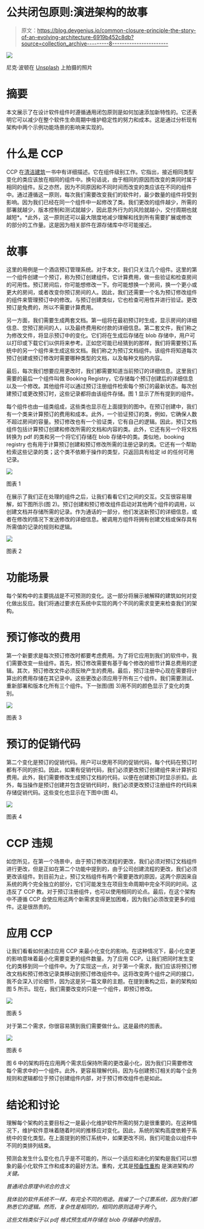 # 公共闭包原则:演进架构的故事

> 原文：<https://blog.devgenius.io/common-closure-principle-the-story-of-an-evolving-architecture-6919b452c8db?source=collection_archive---------8----------------------->

![](img/09f88d572b4884221f232b25a02f4a1a.png)

尼克·波顿在 [Unsplash](https://unsplash.com?utm_source=medium&utm_medium=referral) 上拍摄的照片

# 摘要

本文展示了在设计软件组件时遵循通用闭包原则是如何加速添加新特性的。它还表明它可以减少在整个软件生命周期中维护稳定性的努力和成本。这是通过分析现有架构中两个示例功能场景的影响来实现的。

# 什么是 CCP

CCP 在[清洁建筑](https://www.amazon.com/Clean-Architecture-Craftsmans-Software-Structure/dp/0134494164)一书中有详细描述。它在组件级别工作。它指出，接近相同类型变化的类应该放在相同的组件中。换句话说，由于相同的原因而改变的类同时属于相同的组件。反之亦然，因为不同原因和不同时间而改变的类应该在不同的组件中。通过遵循这一原则，每次我们需要改变我们的软件时，最少数量的组件将受到影响。因为我们已经在同一个组件中一起修改了类。我们更改的组件越少，所需的部署就越少，版本控制和测试就越少，因此意外行为的风险就越小，交付周期也就越短*。*此外，这一原则还可以最大限度地减少理解和找到所有需要扩展或修改的部分的工作量。这是因为相关部件在源存储库中尽可能接近。

# 故事

这里的用例是一个酒店预订管理系统。对于本文，我们只关注几个组件。这里的第一个组件创建一个预订，称为预订创建组件。它计算费用，做一些验证和检查房间的可用性。预订房间后，你可能想修改一下。你可能想换一个房间，换一个更小或更大的房间，或者改变你预订房间的人。因此，我们还需要一个名为预订修改组件的组件来管理预订中的修改。与预订创建类似，它也检查可用性并进行验证。更改预订是免费的，所以不需要计算费用。

另一方面，我们需要生成两套文档。第一组将在最初预订时生成，显示房间的详细信息、您预订房间的人，以及最终费用和付款的详细信息。第二套文件，我们称之为修改文件，将显示预订中的变化。它们将在生成后存储在 blob 存储中，用户可以打印或下载它们以供将来参考。正如您可能已经猜到的那样，我们将需要预订系统中的另一个组件来生成这些文档。我们称之为预订文档组件。该组件将知道每次预订创建或预订修改时需要哪种类型的文档，以及每种文档的内容。

最后，每次我们想要应用更改时，我们都需要知道当前预订的详细信息。这里我们需要的最后一个组件叫做 Booking Registry，它存储每个预订创建后的详细信息以及一个修改。其他组件可以通过预订注册组件检索每个预订的最新状态。每次创建预订或更改预订时，这些记录都将由该组件存储。图 1 显示了所有提到的组件。

每个组件也由一组类组成，这些类也显示在上面提到的图中。在预订创建中，我们有一个类来计算预订的费用和成本。此外，一个验证预订的类，例如，它确保人数不超过房间的容量。预订修改也有一个验证类，它有自己的逻辑。因此，预订文档组件包括计算预订创建和修改所需的文档和内容的类。此外，它还有另一个将文档转换为 pdf 的类和另一个将它们存储在 blob 存储中的类。类似地，booking registry 也有用于计算预订创建和预订修改所需的注册记录的类。它还有一个帮助检索这些记录的类；这个类不依赖于操作的类型，只返回具有给定 id 的任何可用记录。

![](img/49f0478c1337d4700a312ed18ccc540e.png)

图表 1

在展示了我们正在处理的组件之后，让我们看看它们之间的交互。交互很容易理解，如下图所示(图 2)。预订创建和预订修改组件启动对其他两个组件的调用，以创建文档并存储所需的记录。作为通话的一部分，他们发送新预订的详细信息，或者在修改的情况下发送修改的详细信息。被调用方组件将拥有创建文档或保存具有所需值的记录的规则和逻辑。

![](img/f97c861af5d1687aa48a76796d5fd99a.png)

图表 2

# 功能场景

每个架构中的主要挑战是不可预测的变化。这一部分将展示被解释的建筑如何对变化做出反应。我们将通过要求在系统中实现的两个不同的需求变更来检查我们的架构。

# 预订修改的费用

第一个新要求是每次预订修改时都要考虑费用。为了将它应用到我们的软件中，我们需要改变一些组件。首先，预订修改需要有基于每个修改的细节计算总费用的逻辑。其次，预订修改文件必须反映产生的费用。最后，预订注册中心现在需要将计算出的费用存储在其记录中。这些更改必须应用于所有三个组件。我们需要测试、重新部署和版本化所有三个组件。下一张图(图 3)用不同的颜色显示了变化的类别。

![](img/9326c7a578e694f082d1c4cc2a1bb83c.png)

图表 3

# 预订的促销代码

第二个变化是预订的促销代码。用户可以使用不同的促销代码，每个代码在预订时都有不同的折扣。因此，如果有促销代码，我们必须更改预订创建组件来计算折扣费用。此外，我们需要修改生成预订文档的代码，以便在创建预订时显示折扣。此外，每当操作是预订创建并包含促销代码时，我们必须更改预订注册组件的代码来存储促销代码。这些变化也显示在下图中(图 4)。

![](img/84c4711326de35b521f710c4a161185d.png)

图表 4

# CCP 违规

如您所见，在第一个场景中，由于预订修改流程的更改，我们必须对预订文档组件进行更改，但是正如在第二个功能中提到的，由于公司创建流程的更改，我们必须更改该组件。到目前为止，预订文档组件有两个需要更改的原因，这两个原因来自系统的两个完全独立的部分，它们可能发生在项目生命周期中完全不同的时间。这违反了 CCP 教。对于预订注册组件，也可以使用相同的论点。最后，在这个架构中不遵循 CCP 会使应用这两个新需求变得更加困难，因为我们必须改变更多的组件。这是很昂贵的。

# 应用 CCP

让我们看看如何通过应用 CCP 来最小化变化的影响。在这种情况下，最小化变更的影响意味着最小化需要变更的组件数量。为了应用 CCP，让我们把同时发生变化的类移到同一个组件中。为了实现这一点，对于第一个需求，我们应该将预订修改文档和预订修改记录类移动到预订修改组件中。这将改变两个组件之间的接口，我不会深入讨论细节，因为这是另一篇文章的主题。在提到重构之后，新的架构如图 5 所示。现在，我们需要改变的只是一个组件，即预订修改。

![](img/0e0b46f37cdd66e9675201b743e7c770.png)

图表 5

对于第二个需求，你很容易猜到我们需要做什么。这是最终的图表。

![](img/b5cf905e5a10feb1f322d467636f5059.png)

图表 6

图 6 中的架构将在应用两个需求后保持所需的更改最小化，因为我们只需要修改每个需求中的一个组件。此外，更容易理解代码，因为与创建预订相关的每个业务规则和逻辑都位于预订创建组件内部，对于预订修改组件也是如此。

# 结论和讨论

理解每个架构的主要目标之一是最小化维护软件所需的努力是很重要的。在这种情况下，维护软件意味着随着时间的推移应对变化。因此，系统的架构高度依赖于系统中的变化类型。在上面提到的预订系统中，如果更改不同，我们可能会以组件中不同的类排列结束。

预测会发生什么变化也几乎是不可能的，所以一个适应和进化的架构是我们可以想象的最小化软件工作和成本的最好方法。重构，尤其是[预备性重构](https://martinfowler.com/articles/preparatory-refactoring-example.html) 是演进架构*的关键。*

*普通闭合原理中闭合的含义*

*我体验的软件系统不一样，有完全不同的用途。我编了一个订票系统，因为我们都熟悉它的逻辑。然而，复杂性是相同的，相同的原则适用于两个*。

*这些文档类似于以 pdf 格式预生成并存储在 blob 存储器中的报告。*